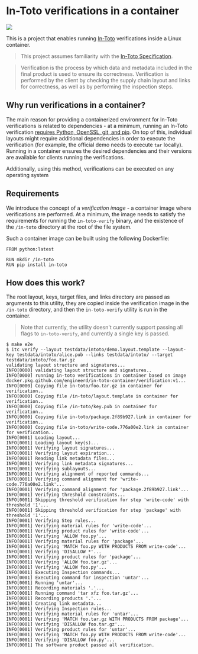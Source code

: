 # In-Toto verifications in a container

![](https://github.com/engineerd/in-toto-container/workflows/GitHub%20Actions/badge.svg)

This is a project that enables running [In-Toto][in-toto] verifications inside a Linux container.

> This project assumes familiarity with the [In-Toto Specification][in-toto-spec].

> Verification is the process by which data and metadata included in the final product is used to ensure its correctness. Verification is performed by the client by checking the supply chain layout and links for correctness, as well as by performing the inspection steps.

## Why run verifications in a container?

The main reason for providing a containerized environment for In-Toto verifications is related to dependencies - at a minimum, running an In-Toto verification [requires Python, OpenSSL, git, and pip][deps]. On top of this, individual layouts might require additional dependencies in order to execute the verification (for example, the official demo needs to execute `tar` locally). Running in a container ensures the desired dependencies and their versions are available for clients running the verifications.

Additionally, using this method, verifications can be executed on any operating system

## Requirements

We introduce the concept of a _verification image_ - a container image where verifications are performed. At a minimum, the image needs to satisfy the requirements for running the `in-toto-verify` binary, and the existence of the `/in-toto` directory at the root of the file system.

Such a container image can be built using the following Dockerfile:

```
FROM python:latest

RUN mkdir /in-toto
RUN pip install in-toto
```

## How does this work?

The root layout, keys, target files, and links directory are passed as arguments to this utility, they are copied inside the verification image in the `/in-toto` directory, and then the `in-toto-verify` utility is run in the container.

> Note that currently, the utility doesn't currently support passing all flags to `in-toto-verify`, and currently a single key is passed.

```
$ make e2e
$ itc verify --layout testdata/intoto/demo.layout.template --layout-key testdata/intoto/alice.pub --links testdata/intoto/ --target testdata/intoto/foo.tar.gz
validating layout structure and signatures...
INFO[0000] validating layout structure and signatures..
INFO[0000] running in-toto verifications in container based on image docker.pkg.github.com/engineerd/in-toto-container/verification:v1...
INFO[0000] Copying file in-toto/foo.tar.gz in container for verification..
INFO[0000] Copying file /in-toto/layout.template in container for verification..
INFO[0000] Copying file /in-toto/key.pub in container for verification..
INFO[0000] Copying file in-toto/package.2f89b927.link in container for verification..
INFO[0000] Copying file in-toto/write-code.776a00e2.link in container for verification..
INFO[0001] Loading layout...
INFO[0001] Loading layout key(s)...
INFO[0001] Verifying layout signatures...
INFO[0001] Verifying layout expiration...
INFO[0001] Reading link metadata files...
INFO[0001] Verifying link metadata signatures...
INFO[0001] Verifying sublayouts...
INFO[0001] Verifying alignment of reported commands...
INFO[0001] Verifying command alignment for 'write-code.776a00e2.link'...
INFO[0001] Verifying command alignment for 'package.2f89b927.link'...
INFO[0001] Verifying threshold constraints...
INFO[0001] Skipping threshold verification for step 'write-code' with threshold '1'...
INFO[0001] Skipping threshold verification for step 'package' with threshold '1'...
INFO[0001] Verifying Step rules...
INFO[0001] Verifying material rules for 'write-code'...
INFO[0001] Verifying product rules for 'write-code'...
INFO[0001] Verifying 'ALLOW foo.py'...
INFO[0001] Verifying material rules for 'package'...
INFO[0001] Verifying 'MATCH foo.py WITH PRODUCTS FROM write-code'...
INFO[0001] Verifying 'DISALLOW *'...
INFO[0001] Verifying product rules for 'package'...
INFO[0001] Verifying 'ALLOW foo.tar.gz'...
INFO[0001] Verifying 'ALLOW foo.py'...
INFO[0001] Executing Inspection commands...
INFO[0001] Executing command for inspection 'untar'...
INFO[0001] Running 'untar'...
INFO[0001] Recording materials '.'...
INFO[0001] Running command 'tar xfz foo.tar.gz'...
INFO[0001] Recording products '.'...
INFO[0001] Creating link metadata...
INFO[0001] Verifying Inspection rules...
INFO[0001] Verifying material rules for 'untar'...
INFO[0001] Verifying 'MATCH foo.tar.gz WITH PRODUCTS FROM package'...
INFO[0001] Verifying 'DISALLOW foo.tar.gz'...
INFO[0001] Verifying product rules for 'untar'...
INFO[0001] Verifying 'MATCH foo.py WITH PRODUCTS FROM write-code'...
INFO[0001] Verifying 'DISALLOW foo.py'...
INFO[0001] The software product passed all verification.
```

[in-toto]: https://github.com/in-toto/in-toto
[in-toto-spec]: https://github.com/in-toto/docs/blob/master/in-toto-spec.md
[deps]: https://github.com/in-toto/in-toto#install-
